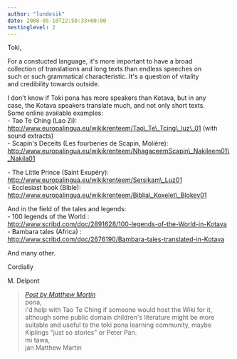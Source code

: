 ```yaml
---
author: "lundesik"
date: 2008-05-10T22:50:33+00:00
nestinglevel: 2
---
```

Toki,  
  
For a constucted language, it's more important to have a broad  
collection of translations and long texts than endless speeches on  
such or such grammatical characteristic. It's a question of vitality  
and credibility towards outside.  
  
I don't know if Toki pona has more speakers than Kotava, but in any  
case, the Kotava speakers translate much, and not only short texts.  
Some online available examples:  
\- Tao Te Ching (Lao Zi):  
http://www.europalingua.eu/wikikrenteem/Tao\_Te\_Tcing\_luz\_01 (with  
sound extracts)  
\- Scapin's Deceits (Les fourberies de Scapin, Molière):  
http://www.europalingua.eu/wikikrenteem/NhagaceemScapin\_Nakileem01\_Nakila01  
  
\- The Little Prince (Saint Exupéry):  
http://www.europalingua.eu/wikikrenteem/Sersikam\_Luz01  
\- Ecclesiast book (Bible):  
http://www.europalingua.eu/wikikrenteem/Biblia\_Koxelet\_Blokey01  
  
And in the field of the tales and legends:  
\- 100 legends of the World :  
http://www.scribd.com/doc/2891628/100-legends-of-the-World-in-Kotava  
\- Bambara tales (Africa) :  
http://www.scribd.com/doc/2676190/Bambara-tales-translated-in-Kotava  
  
And many other.  
  
Cordially  
  
M. Delpont  

> [_Post by Matthew Martin_](/X7lXcIxk/community-translations#post2)  
> pona,  
> I'd help with Tao Te Ching if someone would host the Wiki for it,  
> although some public domain children's literature might be more  
> suitable and useful to the toki pona learning community, maybe  
> Kiplings "just so stories" or Peter Pan.  
> mi tawa,  
> jan Matthew Martin  
>
